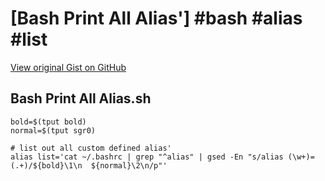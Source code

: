 # [Bash Print All Alias'] #bash #alias #list

[View original Gist on GitHub](https://gist.github.com/Integralist/b0f4c62d38761babfd8616694a852024)

## Bash Print All Alias.sh

```shell
bold=$(tput bold)
normal=$(tput sgr0)

# list out all custom defined alias'
alias list='cat ~/.bashrc | grep "^alias" | gsed -En "s/alias (\w+)=(.+)/${bold}\1\n  ${normal}\2\n/p"'
```

